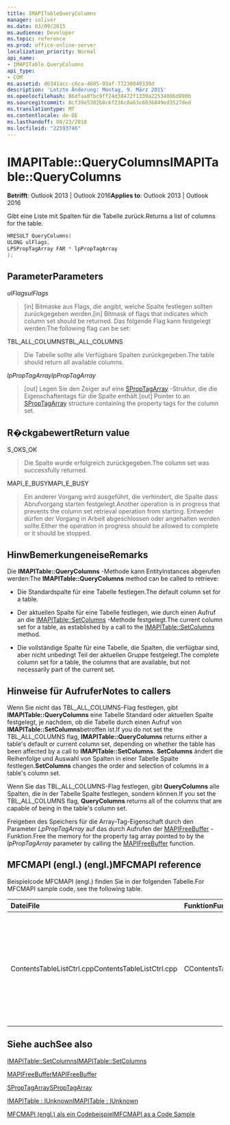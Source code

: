 ```yaml
---
title: IMAPITableQueryColumns
manager: soliver
ms.date: 03/09/2015
ms.audience: Developer
ms.topic: reference
ms.prod: office-online-server
localization_priority: Normal
api_name:
- IMAPITable.QueryColumns
api_type:
- COM
ms.assetid: d6341acc-c6ca-4605-93af-77230040339d
description: 'Letzte Änderung: Montag, 9. März 2015'
ms.openlocfilehash: 86dfaa8fbc9ff24d38472f1339a22534086d890b
ms.sourcegitcommit: 0cf39e5382b8c6f236c8a63c6036849ed3527ded
ms.translationtype: MT
ms.contentlocale: de-DE
ms.lasthandoff: 08/23/2018
ms.locfileid: "22593746"
---
```

# <a name="imapitablequerycolumns"></a><span data-ttu-id="03a75-103">IMAPITable::QueryColumns</span><span class="sxs-lookup"><span data-stu-id="03a75-103">IMAPITable::QueryColumns</span></span>

  
  
<span data-ttu-id="03a75-104">**Betrifft**: Outlook 2013 | Outlook 2016</span><span class="sxs-lookup"><span data-stu-id="03a75-104">**Applies to**: Outlook 2013 | Outlook 2016</span></span> 
  
<span data-ttu-id="03a75-105">Gibt eine Liste mit Spalten für die Tabelle zurück.</span><span class="sxs-lookup"><span data-stu-id="03a75-105">Returns a list of columns for the table.</span></span>
  
```cpp
HRESULT QueryColumns(
ULONG ulFlags,
LPSPropTagArray FAR * lpPropTagArray
);
```

## <a name="parameters"></a><span data-ttu-id="03a75-106">Parameter</span><span class="sxs-lookup"><span data-stu-id="03a75-106">Parameters</span></span>

 <span data-ttu-id="03a75-107">_ulFlags_</span><span class="sxs-lookup"><span data-stu-id="03a75-107">_ulFlags_</span></span>
  
> <span data-ttu-id="03a75-108">[in] Bitmaske aus Flags, die angibt, welche Spalte festlegen sollten zurückgegeben werden.</span><span class="sxs-lookup"><span data-stu-id="03a75-108">[in] Bitmask of flags that indicates which column set should be returned.</span></span> <span data-ttu-id="03a75-109">Das folgende Flag kann festgelegt werden:</span><span class="sxs-lookup"><span data-stu-id="03a75-109">The following flag can be set:</span></span>
    
<span data-ttu-id="03a75-110">TBL_ALL_COLUMNS</span><span class="sxs-lookup"><span data-stu-id="03a75-110">TBL_ALL_COLUMNS</span></span> 
  
> <span data-ttu-id="03a75-111">Die Tabelle sollte alle Verfügbare Spalten zurückgegeben.</span><span class="sxs-lookup"><span data-stu-id="03a75-111">The table should return all available columns.</span></span>
    
 <span data-ttu-id="03a75-112">_lpPropTagArray_</span><span class="sxs-lookup"><span data-stu-id="03a75-112">_lpPropTagArray_</span></span>
  
> <span data-ttu-id="03a75-113">[out] Legen Sie den Zeiger auf eine [SPropTagArray](sproptagarray.md) -Struktur, die die Eigenschaftentags für die Spalte enthält.</span><span class="sxs-lookup"><span data-stu-id="03a75-113">[out] Pointer to an [SPropTagArray](sproptagarray.md) structure containing the property tags for the column set.</span></span> 
    
## <a name="return-value"></a><span data-ttu-id="03a75-114">R�ckgabewert</span><span class="sxs-lookup"><span data-stu-id="03a75-114">Return value</span></span>

<span data-ttu-id="03a75-115">S_OK</span><span class="sxs-lookup"><span data-stu-id="03a75-115">S_OK</span></span> 
  
> <span data-ttu-id="03a75-116">Die Spalte wurde erfolgreich zurückgegeben.</span><span class="sxs-lookup"><span data-stu-id="03a75-116">The column set was successfully returned.</span></span>
    
<span data-ttu-id="03a75-117">MAPI_E_BUSY</span><span class="sxs-lookup"><span data-stu-id="03a75-117">MAPI_E_BUSY</span></span> 
  
> <span data-ttu-id="03a75-118">Ein anderer Vorgang wird ausgeführt, die verhindert, die Spalte dass Abrufvorgang starten festgelegt.</span><span class="sxs-lookup"><span data-stu-id="03a75-118">Another operation is in progress that prevents the column set retrieval operation from starting.</span></span> <span data-ttu-id="03a75-119">Entweder dürfen der Vorgang in Arbeit abgeschlossen oder angehalten werden sollte.</span><span class="sxs-lookup"><span data-stu-id="03a75-119">Either the operation in progress should be allowed to complete or it should be stopped.</span></span>
    
## <a name="remarks"></a><span data-ttu-id="03a75-120">HinwBemerkungeneise</span><span class="sxs-lookup"><span data-stu-id="03a75-120">Remarks</span></span>

<span data-ttu-id="03a75-121">Die **IMAPITable::QueryColumns** -Methode kann EntityInstances abgerufen werden:</span><span class="sxs-lookup"><span data-stu-id="03a75-121">The **IMAPITable::QueryColumns** method can be called to retrieve:</span></span> 
  
- <span data-ttu-id="03a75-122">Die Standardspalte für eine Tabelle festlegen.</span><span class="sxs-lookup"><span data-stu-id="03a75-122">The default column set for a table.</span></span>
    
- <span data-ttu-id="03a75-123">Der aktuellen Spalte für eine Tabelle festlegen, wie durch einen Aufruf an die [IMAPITable::SetColumns](imapitable-setcolumns.md) -Methode festgelegt.</span><span class="sxs-lookup"><span data-stu-id="03a75-123">The current column set for a table, as established by a call to the [IMAPITable::SetColumns](imapitable-setcolumns.md) method.</span></span> 
    
- <span data-ttu-id="03a75-124">Die vollständige Spalte für eine Tabelle, die Spalten, die verfügbar sind, aber nicht unbedingt Teil der aktuellen Gruppe festgelegt.</span><span class="sxs-lookup"><span data-stu-id="03a75-124">The complete column set for a table, the columns that are available, but not necessarily part of the current set.</span></span>
    
## <a name="notes-to-callers"></a><span data-ttu-id="03a75-125">Hinweise für Aufrufer</span><span class="sxs-lookup"><span data-stu-id="03a75-125">Notes to callers</span></span>

<span data-ttu-id="03a75-126">Wenn Sie nicht das TBL_ALL_COLUMNS-Flag festlegen, gibt **IMAPITable::QueryColumns** eine Tabelle Standard oder aktuellen Spalte festgelegt, je nachdem, ob die Tabelle durch einen Aufruf von **IMAPITable::SetColumns**betroffen ist.</span><span class="sxs-lookup"><span data-stu-id="03a75-126">If you do not set the TBL_ALL_COLUMNS flag, **IMAPITable::QueryColumns** returns either a table's default or current column set, depending on whether the table has been affected by a call to **IMAPITable::SetColumns**.</span></span> <span data-ttu-id="03a75-127">**SetColumns** ändert die Reihenfolge und Auswahl von Spalten in einer Tabelle Spalte festlegen.</span><span class="sxs-lookup"><span data-stu-id="03a75-127">**SetColumns** changes the order and selection of columns in a table's column set.</span></span> 
  
<span data-ttu-id="03a75-128">Wenn Sie das TBL_ALL_COLUMNS-Flag festlegen, gibt **QueryColumns** alle Spalten, die in der Tabelle Spalte festlegen, sondern können.</span><span class="sxs-lookup"><span data-stu-id="03a75-128">If you set the TBL_ALL_COLUMNS flag, **QueryColumns** returns all of the columns that are capable of being in the table's column set.</span></span> 
  
<span data-ttu-id="03a75-129">Freigeben des Speichers für die Array-Tag-Eigenschaft durch den Parameter _LpPropTagArray_ auf das durch Aufrufen der [MAPIFreeBuffer](mapifreebuffer.md) -Funktion.</span><span class="sxs-lookup"><span data-stu-id="03a75-129">Free the memory for the property tag array pointed to by the  _lpPropTagArray_ parameter by calling the [MAPIFreeBuffer](mapifreebuffer.md) function.</span></span> 
  
## <a name="mfcmapi-reference"></a><span data-ttu-id="03a75-130">MFCMAPI (engl.) (engl.)</span><span class="sxs-lookup"><span data-stu-id="03a75-130">MFCMAPI reference</span></span>

<span data-ttu-id="03a75-131">Beispielcode MFCMAPI (engl.) finden Sie in der folgenden Tabelle.</span><span class="sxs-lookup"><span data-stu-id="03a75-131">For MFCMAPI sample code, see the following table.</span></span>
  
|<span data-ttu-id="03a75-132">**Datei**</span><span class="sxs-lookup"><span data-stu-id="03a75-132">**File**</span></span>|<span data-ttu-id="03a75-133">**Funktion**</span><span class="sxs-lookup"><span data-stu-id="03a75-133">**Function**</span></span>|<span data-ttu-id="03a75-134">**Comment**</span><span class="sxs-lookup"><span data-stu-id="03a75-134">**Comment**</span></span>|
|:-----|:-----|:-----|
|<span data-ttu-id="03a75-135">ContentsTableListCtrl.cpp</span><span class="sxs-lookup"><span data-stu-id="03a75-135">ContentsTableListCtrl.cpp</span></span>  <br/> |<span data-ttu-id="03a75-136">CContentsTableListCtrl::DoSetColumns</span><span class="sxs-lookup"><span data-stu-id="03a75-136">CContentsTableListCtrl::DoSetColumns</span></span>  <br/> |<span data-ttu-id="03a75-137">MFCMAPI (engl.) verwendet die **IMAPITable::QueryColumns** -Methode zum Abrufen der aktuellen Spalte für eine Tabelle festlegen, sodass der Benutzer bearbeitet werden kann.</span><span class="sxs-lookup"><span data-stu-id="03a75-137">MFCMAPI uses the **IMAPITable::QueryColumns** method to retrieve the current column set for a table so the user can edit it.</span></span>  <br/> |
   
## <a name="see-also"></a><span data-ttu-id="03a75-138">Siehe auch</span><span class="sxs-lookup"><span data-stu-id="03a75-138">See also</span></span>



[<span data-ttu-id="03a75-139">IMAPITable::SetColumns</span><span class="sxs-lookup"><span data-stu-id="03a75-139">IMAPITable::SetColumns</span></span>](imapitable-setcolumns.md)
  
[<span data-ttu-id="03a75-140">MAPIFreeBuffer</span><span class="sxs-lookup"><span data-stu-id="03a75-140">MAPIFreeBuffer</span></span>](mapifreebuffer.md)
  
[<span data-ttu-id="03a75-141">SPropTagArray</span><span class="sxs-lookup"><span data-stu-id="03a75-141">SPropTagArray</span></span>](sproptagarray.md)
  
[<span data-ttu-id="03a75-142">IMAPITable : IUnknown</span><span class="sxs-lookup"><span data-stu-id="03a75-142">IMAPITable : IUnknown</span></span>](imapitableiunknown.md)


[<span data-ttu-id="03a75-143">MFCMAPI (engl.) als ein Codebeispiel</span><span class="sxs-lookup"><span data-stu-id="03a75-143">MFCMAPI as a Code Sample</span></span>](mfcmapi-as-a-code-sample.md)

